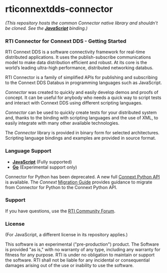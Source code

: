 rticonnextdds-connector
=======

*(This repository hosts the common Connector native library and shouldn't be cloned.
See the 
**[JavaScript](https://github.com/rticommunity/rticonnextdds-connector-js)** binding.)*

### RTI Connector for Connext DDS - Getting Started
RTI Connext DDS is a software connectivity framework for real-time distributed applications. 
It uses the publish-subscribe communications model to make data distribution efficient and robust. 
At its core is the world’s leading ultra-high performance, distributed networking databus.

RTI Connector is a family of simplified APIs for publishing and subscribing to 
the Connext DDS Databus in programming languages such as JavaScript.

*Connector* was created to quickly and easily develop demos
and proofs of concept. It can be useful for anybody who needs
a quick way to script tests and interact with Connext DDS using different scripting languages.

*Connector* can be used to quickly create tests for your distributed system and, thanks
to the binding with scripting languages and the use of XML, to easily integrate
with many other available technologies.

The *Connector* library is provided in binary form for selected architectures.
Scripting language bindings and examples are provided in source format.

### Language Support

 * **[JavaScript](https://github.com/rticommunity/rticonnextdds-connector-js)** (Fully supported)
 * **[Go](https://github.com/rticommunity/rticonnextdds-connector-go)** (Experimental support only)

Connector for Python has been deprecated. A new full [Connext Python API](https://community.rti.com/static/documentation/connext-dds/current/doc/api/connext_dds/api_python/index.html) is available. The *Connext* [Migration Guide](https://community.rti.com/static/documentation/connext-dds/current/doc/manuals/migration_guide/700/product700/core700.html#migrating-from-connector-to-the-connext-python-api) provides guidance to migrate from Connector for Python to the Connext Python API.

### Support
If you have questions, use the [RTI Community Forum](https://community.rti.com/forums/technical-questions).

### License

(For JavaScript, a different license in its repository applies.)

This software is an experimental ("pre-production") product. The Software is provided "as is," with no warranty of any type, including any warranty for fitness for any purpose. RTI is under no obligation to maintain or support the software. RTI shall not be liable for any incidental or consequential damages arising out of the use or inability to use the software.

